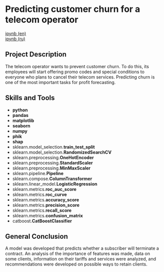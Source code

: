 # Predicting customer churn for a telecom operator

[ipynb (en)](https://github.com/allenbext/Portfolio/blob/main/Well%20Location%20for%20Oil%20Company/Well_Location_for_Oil_Company_(en).ipynb)  
[ipynb (ru)](https://github.com/allenbext/Portfolio/blob/main/Well%20Location%20for%20Oil%20Company/Well_Location_for_Oil_Company_(ru).ipynb)  

## Project Description

The telecom operator wants to prevent customer churn. To do this, its employees will start offering promo codes and special conditions to everyone who plans to cancel their telecom services. Predicting churn is one of the most important tasks for profit forecasting.

## Skills and Tools

- **python**
- **pandas**
- **matplotlib**
- **seaborn** 
- **numpy**
- **phik**
- **shap**
- sklearn.model_selection.**train_test_split**
- sklearn.model_selection.**RandomizedSearchCV**
- sklearn.preprocessing.**OneHotEncoder**
- sklearn.preprocessing.**StandardScaler**
- sklearn.preprocessing.**MinMaxScaler**
- sklearn.pipeline.**Pipeline**
- sklearn.compose.**ColumnTransformer**
- sklearn.linear_model.**LogisticRegression**
- sklearn.metrics.**roc_auc_score**
- sklearn.metrics.**roc_curve**
- sklearn.metrics.**accuracy_score**
- sklearn.metrics.**precision_score**
- sklearn.metrics.**recall_score**
- sklearn.metrics.**confusion_matrix**
- catboost.**CatBoostClassifier**
  

## General Conclusion

A model was developed that predicts whether a subscriber will terminate a contract. An analysis of the importance of features was made, data on some clients, information on their tariffs and services were analyzed, and recommendations were developed on possible ways to retain clients.

